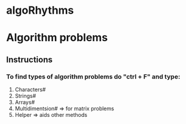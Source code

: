 # algoRhythms
# Algorithm problems

## Instructions

### To find types of algorithm problems do "ctrl + F" and type:
1. Characters#
2. Strings#
3. Arrays#
4. Multidimentsion# => for matrix problems
5. Helper => aids other methods 

